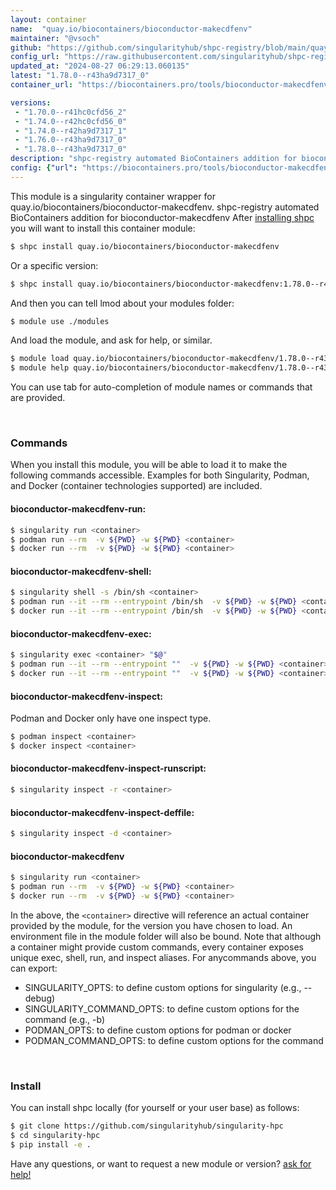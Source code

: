 ```yaml
---
layout: container
name:  "quay.io/biocontainers/bioconductor-makecdfenv"
maintainer: "@vsoch"
github: "https://github.com/singularityhub/shpc-registry/blob/main/quay.io/biocontainers/bioconductor-makecdfenv/container.yaml"
config_url: "https://raw.githubusercontent.com/singularityhub/shpc-registry/main/quay.io/biocontainers/bioconductor-makecdfenv/container.yaml"
updated_at: "2024-08-27 06:29:13.060135"
latest: "1.78.0--r43ha9d7317_0"
container_url: "https://biocontainers.pro/tools/bioconductor-makecdfenv"

versions:
 - "1.70.0--r41hc0cfd56_2"
 - "1.74.0--r42hc0cfd56_0"
 - "1.74.0--r42ha9d7317_1"
 - "1.76.0--r43ha9d7317_0"
 - "1.78.0--r43ha9d7317_0"
description: "shpc-registry automated BioContainers addition for bioconductor-makecdfenv"
config: {"url": "https://biocontainers.pro/tools/bioconductor-makecdfenv", "maintainer": "@vsoch", "description": "shpc-registry automated BioContainers addition for bioconductor-makecdfenv", "latest": {"1.78.0--r43ha9d7317_0": "sha256:2483171532c1e582a5f732374d8a0afe482b70f89c514fe997689a2293f13731"}, "tags": {"1.70.0--r41hc0cfd56_2": "sha256:b857c62c45081ddc3d3707fa6efaf2c18239edcf0b135aab71e9b67e05843c9b", "1.74.0--r42hc0cfd56_0": "sha256:5447b1a11e69602cf03f4dda87355fcb167e019eb9896c4b1ba94282cfe18ee6", "1.74.0--r42ha9d7317_1": "sha256:547a18f00bfcea008e9364ccd741528e43a8d6cda7b873f307aa76176a3c7fe3", "1.76.0--r43ha9d7317_0": "sha256:214874761d6e664f467f1a63824ae7516a71d45159bf3c06f84919b65cc655f4", "1.78.0--r43ha9d7317_0": "sha256:2483171532c1e582a5f732374d8a0afe482b70f89c514fe997689a2293f13731"}, "docker": "quay.io/biocontainers/bioconductor-makecdfenv"}
---
```


This module is a singularity container wrapper for quay.io/biocontainers/bioconductor-makecdfenv.
shpc-registry automated BioContainers addition for bioconductor-makecdfenv
After [installing shpc](#install) you will want to install this container module:


```bash
$ shpc install quay.io/biocontainers/bioconductor-makecdfenv
```

Or a specific version:

```bash
$ shpc install quay.io/biocontainers/bioconductor-makecdfenv:1.78.0--r43ha9d7317_0
```

And then you can tell lmod about your modules folder:

```bash
$ module use ./modules
```

And load the module, and ask for help, or similar.

```bash
$ module load quay.io/biocontainers/bioconductor-makecdfenv/1.78.0--r43ha9d7317_0
$ module help quay.io/biocontainers/bioconductor-makecdfenv/1.78.0--r43ha9d7317_0
```

You can use tab for auto-completion of module names or commands that are provided.

<br>

### Commands

When you install this module, you will be able to load it to make the following commands accessible.
Examples for both Singularity, Podman, and Docker (container technologies supported) are included.

#### bioconductor-makecdfenv-run:

```bash
$ singularity run <container>
$ podman run --rm  -v ${PWD} -w ${PWD} <container>
$ docker run --rm  -v ${PWD} -w ${PWD} <container>
```

#### bioconductor-makecdfenv-shell:

```bash
$ singularity shell -s /bin/sh <container>
$ podman run --it --rm --entrypoint /bin/sh  -v ${PWD} -w ${PWD} <container>
$ docker run --it --rm --entrypoint /bin/sh  -v ${PWD} -w ${PWD} <container>
```

#### bioconductor-makecdfenv-exec:

```bash
$ singularity exec <container> "$@"
$ podman run --it --rm --entrypoint ""  -v ${PWD} -w ${PWD} <container> "$@"
$ docker run --it --rm --entrypoint ""  -v ${PWD} -w ${PWD} <container> "$@"
```

#### bioconductor-makecdfenv-inspect:

Podman and Docker only have one inspect type.

```bash
$ podman inspect <container>
$ docker inspect <container>
```

#### bioconductor-makecdfenv-inspect-runscript:

```bash
$ singularity inspect -r <container>
```

#### bioconductor-makecdfenv-inspect-deffile:

```bash
$ singularity inspect -d <container>
```



#### bioconductor-makecdfenv

```bash
$ singularity run <container>
$ podman run --rm  -v ${PWD} -w ${PWD} <container>
$ docker run --rm  -v ${PWD} -w ${PWD} <container>
```


In the above, the `<container>` directive will reference an actual container provided
by the module, for the version you have chosen to load. An environment file in the
module folder will also be bound. Note that although a container
might provide custom commands, every container exposes unique exec, shell, run, and
inspect aliases. For anycommands above, you can export:

 - SINGULARITY_OPTS: to define custom options for singularity (e.g., --debug)
 - SINGULARITY_COMMAND_OPTS: to define custom options for the command (e.g., -b)
 - PODMAN_OPTS: to define custom options for podman or docker
 - PODMAN_COMMAND_OPTS: to define custom options for the command

<br>

### Install

You can install shpc locally (for yourself or your user base) as follows:

```bash
$ git clone https://github.com/singularityhub/singularity-hpc
$ cd singularity-hpc
$ pip install -e .
```

Have any questions, or want to request a new module or version? [ask for help!](https://github.com/singularityhub/singularity-hpc/issues)